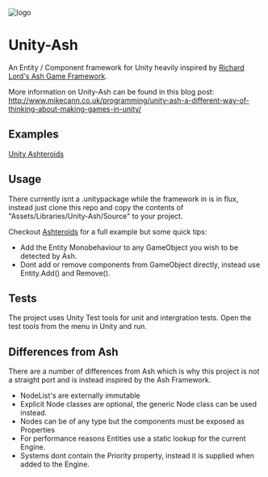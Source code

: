 ![logo](http://i.imgur.com/Wpsk1fy.png)

Unity-Ash
=============

An Entity / Component framework for Unity heavily inspired by [Richard Lord's Ash Game Framework](https://github.com/richardlord/Ash).

More information on Unity-Ash can be found in this blog post: http://www.mikecann.co.uk/programming/unity-ash-a-different-way-of-thinking-about-making-games-in-unity/

Examples
-----

[Unity Ashteroids](https://github.com/mikecann/UnityAshteroids)

Usage
----

There currently isnt a .unitypackage while the framework in is in flux, instead just clone this repo and copy the contents of "Assets/Libraries/Unity-Ash/Source" to your project.

Checkout [Ashteroids](https://github.com/mikecann/UnityAshteroids) for a full example but some quick tips:

+ Add the Entity Monobehaviour to any GameObject you wish to be detected by Ash.
+ Dont add or remove components from GameObject directly, instead use Entity.Add() and Remove().

Tests
-----

The project uses Unity Test tools for unit and intergration tests. Open the test tools from the menu in Unity and run.

Differences from Ash
----

There are a number of differences from Ash which is why this project is not a straight port and is instead inspired by the Ash Framework.

+ NodeList's are externally immutable
+ Explicit Node classes are optional, the generic Node class can be used instead.
+ Nodes can be of any type but the components must be exposed as Properties
+ For performance reasons Entities use a static lookup for the current Engine.
+ Systems dont contain the Priority property, instead it is supplied when added to the Engine.